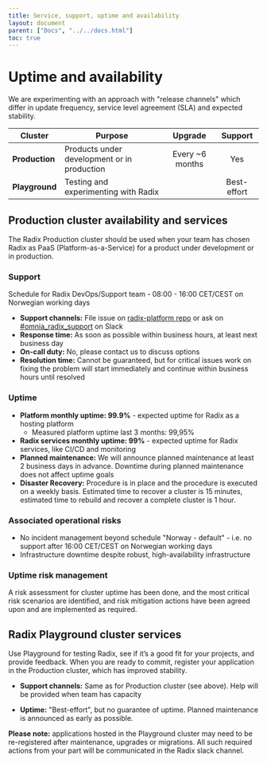 ```yaml
---
title: Service, support, uptime and availability
layout: document
parent: ["Docs", "../../docs.html"]
toc: true
---
```


# Uptime and availability

We are experimenting with an approach with "release channels" which differ in update frequency, service level agreement (SLA) and expected stability.

| Cluster        | Purpose                                     | Upgrade             |   Support   |
| -------------- | ------------------------------------------- | :-----------------: | :---------: |
| **Production** | Products under development or in production |   Every ~6 months   |     Yes     |
| **Playground** | Testing and experimenting with Radix        |                     | Best-effort |

## Production cluster availability and services

The Radix Production cluster should be used when your team has chosen Radix as PaaS (Platform-as-a-Service) for a product under development or in production.

### Support

Schedule for Radix DevOps/Support team - 08:00 - 16:00 CET/CEST on Norwegian working days

- **Support channels:** File issue on [radix-platform repo](https://github.com/equinor/radix-platform/issues) or ask on [#omnia_radix_support](https://equinor.slack.com/messages/CBKM6N2JY) on Slack
- **Response time:** As soon as possible within business hours, at least next business day
- **On-call duty:** No, please contact us to discuss options
- **Resolution time:** Cannot be guaranteed, but for critical issues work on fixing the problem will start immediately and continue within business hours until resolved

### Uptime

- **Platform monthly uptime: 99.9%** - expected uptime for Radix as a hosting platform
  - Measured platform uptime last 3 months: 99,95%
- **Radix services monthly uptime: 99%** - expected uptime for Radix services, like CI/CD and monitoring
- **Planned maintenance:** We will announce planned maintenance at least 2 business days in advance. Downtime during planned maintenance does not affect uptime goals
- **Disaster Recovery:** Procedure is in place and the procedure is executed on a weekly basis. Estimated time to recover a cluster is 15 minutes, estimated time to rebuild and recover a complete cluster is 1 hour. 

### Associated operational risks

- No incident management beyond schedule "Norway - default" - i.e. no support after 16:00 CET/CEST on Norwegian working days
- Infrastructure downtime despite robust, high-availability infrastructure

### Uptime risk management

A risk assessment for cluster uptime has been done, and the most critical risk scenarios are identified, and risk mitigation actions have been agreed upon and are implemented as required.

## Radix Playground cluster services

Use Playground for testing Radix, see if it’s a good fit for your projects, and provide feedback. When you are ready to commit, register your application in the Production cluster, which has improved stability.

- **Support channels:** Same as for Production cluster (see above). Help will be provided when team has capacity

- **Uptime:** "Best-effort", but no guarantee of uptime. Planned maintenance is announced as early as possible.

**Please note:** applications hosted in the Playground cluster may need to be re-registered after maintenance, upgrades or migrations. All such required actions from your part will be communicated in the Radix slack channel.
